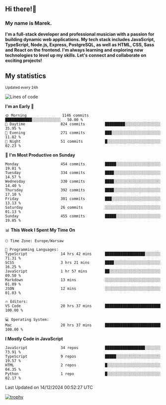 ## Hi there!👋 ##
### My name is Marek. ###

**I'm a full-stack developer and professional musician with a passion for building dynamic web applications. My tech stack includes JavaScript, TypeScript, Node.js, Express, PostgreSQL, as well as HTML, CSS, Sass and React on the frontend. I'm always learning and exploring new technologies to level up my skills. Let's connect and collaborate on exciting projects!**

## My statistics ##
<sub>Updated every 24h</sub>
<!--START_SECTION:waka-->
![Lines of code](https://img.shields.io/badge/From%20Hello%20World%20I%27ve%20Written-66.6%20thousand%20lines%20of%20code-blue)

**I'm an Early 🐤** 

```text
🌞 Morning                1146 commits        ████████████░░░░░░░░░░░░░   50.00 % 
🌆 Daytime                824 commits         █████████░░░░░░░░░░░░░░░░   35.95 % 
🌃 Evening                271 commits         ███░░░░░░░░░░░░░░░░░░░░░░   11.82 % 
🌙 Night                  51 commits          █░░░░░░░░░░░░░░░░░░░░░░░░   02.23 % 
```
📅 **I'm Most Productive on Sunday** 

```text
Monday                   454 commits         █████░░░░░░░░░░░░░░░░░░░░   19.81 % 
Tuesday                  334 commits         ████░░░░░░░░░░░░░░░░░░░░░   14.57 % 
Wednesday                330 commits         ████░░░░░░░░░░░░░░░░░░░░░   14.40 % 
Thursday                 392 commits         ████░░░░░░░░░░░░░░░░░░░░░   17.10 % 
Friday                   301 commits         ███░░░░░░░░░░░░░░░░░░░░░░   13.13 % 
Saturday                 26 commits          ░░░░░░░░░░░░░░░░░░░░░░░░░   01.13 % 
Sunday                   455 commits         █████░░░░░░░░░░░░░░░░░░░░   19.85 % 
```


📊 **This Week I Spent My Time On** 

```text
🕑︎ Time Zone: Europe/Warsaw

💬 Programming Languages: 
TypeScript               14 hrs 42 mins      ██████████████████░░░░░░░   71.31 % 
SCSS                     3 hrs 21 mins       ████░░░░░░░░░░░░░░░░░░░░░   16.25 % 
JavaScript               1 hr 57 mins        ██░░░░░░░░░░░░░░░░░░░░░░░   09.50 % 
Markdown                 13 mins             ░░░░░░░░░░░░░░░░░░░░░░░░░   01.09 % 
JSON                     12 mins             ░░░░░░░░░░░░░░░░░░░░░░░░░   01.03 % 

🔥 Editors: 
VS Code                  20 hrs 37 mins      █████████████████████████   100.00 % 

💻 Operating System: 
Mac                      20 hrs 37 mins      █████████████████████████   100.00 % 
```

**I Mostly Code in JavaScript** 

```text
JavaScript               34 repos            ██████████████████░░░░░░░   73.91 % 
TypeScript               9 repos             █████░░░░░░░░░░░░░░░░░░░░   19.57 % 
HTML                     2 repos             █░░░░░░░░░░░░░░░░░░░░░░░░   04.35 % 
Python                   1 repo              █░░░░░░░░░░░░░░░░░░░░░░░░   02.17 % 
```




 Last Updated on 14/12/2024 00:52:27 UTC
<!--END_SECTION:waka-->
[![trophy](https://github-profile-trophy.vercel.app/?username=ryo-ma&theme=onedark)](https://github.com/ryo-ma/github-profile-trophy)
<!--
**MarekSax/MarekSax** is a ✨ _special_ ✨ repository because its `README.md` (this file) appears on your GitHub profile.

Here are some ideas to get you started:

- 🔭 I’m currently working on ...
- 🌱 I’m currently learning ...
- 👯 I’m looking to collaborate on ...
- 🤔 I’m looking for help with ...
- 💬 Ask me about ...
- 📫 How to reach me: ...
- 😄 Pronouns: ...
- ⚡ Fun fact: ...
-->
